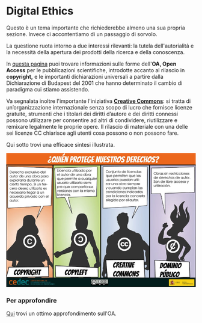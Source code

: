 # Digital Ethics

Questo è un tema importante che richiederebbe almeno una sua propria sezione. Invece ci accontentiamo di un passaggio di sorvolo.&#x20;

La questione ruota intorno a due interessi rilevanti: la tutela dell'autorialità e la necessità della apertura dei prodotti della ricerca e della conoscenza.&#x20;

In [questa pagina](https://it.wikipedia.org/wiki/Open\_access) puoi trovare informazioni sulle forme dell'**OA, Open Access** per le pubblicazioni scientifiche, introdotte accanto al rilascio in **copyright,** e le importanti dichiarazioni universali a partire dalla Dichiarazione di Budapest del 2001 che hanno determinato il cambio di paradigma cui stiamo assistendo.

Va segnalata inoltre l'importante l'iniziativa [**Creative Commons**](https://creativecommons.org): si tratta di un’organizzazione internazionale senza scopo di lucro che fornisce licenze gratuite, strumenti che i titolari dei diritti d’autore e dei diritti connessi possono utilizzare per consentire ad altri di condividere, riutilizzare e remixare legalmente le proprie opere. Il rilascio di materiale con una delle sei licenze CC chiarisce agli utenti cosa possono o non possono fare.

Qui sotto trovi una efficace sintesi illustrata.

![](../.gitbook/assets/EsfRCjpXcAAVlCx.jfif)

### Per approfondire

[Qui](https://books.openedition.org/ledizioni/5161?format=toc) trovi un ottimo approfondimento sull'OA.&#x20;
